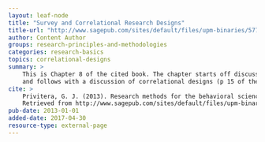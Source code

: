 ```yaml
---
layout: leaf-node
title: "Survey and Correlational Research Designs"
title-url: "http://www.sagepub.com/sites/default/files/upm-binaries/57732_Chapter_8.pdf"
author: Content Author
groups: research-principles-and-methodologies
categories: research-basics
topics: correlational-designs
summary: >
    This is Chapter 8 of the cited book. The chapter starts off discussing general survey design
    and follows with a discussion of correlational designs (p 15 of the pdf and 239 of the book).
cite: >
    Privitera, G. J. (2013). Research methods for the behavioral sciences. Sage Publications.
    Retrieved from http://www.sagepub.com/sites/default/files/upm-binaries/57732_Chapter_8.pdf
pub-date: 2013-01-01
added-date: 2017-04-30
resource-type: external-page
---
```

